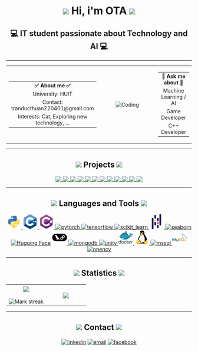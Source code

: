 <h1 align="center">
  <img src="https://i.giphy.com/qEqiI3Oq7vBkoE236M.gif" width="150">
  Hi, i'm OTA
  <img src="https://i.giphy.com/qEqiI3Oq7vBkoE236M.gif" width="150">
</h1><p align="center">
<h2 align="center">💻 IT student passionate about Technology and AI 💻</h2>

---
<table align="center">
  <tr>
    <td width="40%" align="center">
      <table>
        <tr>
          <td align="center" valign="middle"><strong>✅ About me ✅</strong></td>
        </tr>
        <tr>
          <td align="center" valign="middle">University: HUIT</td>
        </tr>
        <tr>
          <td align="center" valign="middle">Contact: tranducthuan220401@gmail.com</td>
        </tr>
        <tr>
          <td align="center" valign="middle">Interests: Cat, Exploring new technology, ...</td>
        </tr>
      </table>
    </td>
    <td width="40%" align="center">
      <img align="center" alt="Coding" width="80%" src="https://github.com/user-attachments/assets/b68ab778-df61-45ca-b4be-09b79b1cf07d">
    </td>
    <td width="20%" align="center">
      <table>
        <tr>
          <td align="center" valign="middle"><strong>🌟 Ask me about 🌟</strong></td>
        </tr>
        <tr>
          <td align="center" valign="middle">Machine Learning / AI</td>
        </tr>
        <tr>
          <td align="center" valign="middle">Game Developer</td>
        </tr>
        <tr>
          <td align="center" valign="middle">C++ Developer</td>
        </tr>
      </table>
    </td>
  </tr>
</table>

---

<h2 align="center">
  <img src="https://media2.giphy.com/media/v1.Y2lkPTc5MGI3NjExM3VnODBtMGlmYjl0ZWVodDVyd3liZ3A1MXZ5aHh3cDJsaHU3Y2FqdSZlcD12MV9pbnRlcm5hbF9naWZfYnlfaWQmY3Q9ZQ/VIWVhLsuxwBPtLYX8k/giphy.gif" width="25">
  Projects
  <img src="https://media2.giphy.com/media/v1.Y2lkPTc5MGI3NjExM3VnODBtMGlmYjl0ZWVodDVyd3liZ3A1MXZ5aHh3cDJsaHU3Y2FqdSZlcD12MV9pbnRlcm5hbF9naWZfYnlfaWQmY3Q9ZQ/VIWVhLsuxwBPtLYX8k/giphy.gif" width="25">
</h2><p align="center">
  
<a href="https://github.com/OtaTran241/AI_Assistant">
  <img align="center" src="https://github-readme-stats.vercel.app/api/pin/?username=OtaTran241&repo=AI_Assistant&theme=tokyonight" />
</a>
<a href="https://github.com/OtaTran241/NLP_Toolkit">
  <img align="center" src="https://github-readme-stats.vercel.app/api/pin/?username=OtaTran241&repo=NLP_Toolkit&theme=gruvbox" />
</a>
<a href="https://github.com/OtaTran241/Stock_Price_Prediction">
  <img align="center" src="https://github-readme-stats.vercel.app/api/pin/?username=OtaTran241&repo=Stock_Price_Prediction&theme=merko" />
</a>
<a href="https://github.com/OtaTran241/Remove_Background_With_GAN_Network">
  <img align="center" src="https://github-readme-stats.vercel.app/api/pin/?username=OtaTran241&repo=Remove_Background_With_GAN_Network&theme=synthwave" />
</a>
<a href="https://github.com/OtaTran241/Vehicle_Detection_WebAPI">
  <img align="center" src="https://github-readme-stats.vercel.app/api/pin/?username=OtaTran241&repo=Vehicle_Detection_WebAPI&theme=dracula" />
</a>
<a href="https://github.com/OtaTran241/Fine_Tuning_Llama3">
  <img align="center" src="https://github-readme-stats.vercel.app/api/pin/?username=OtaTran241&repo=Fine_Tuning_Llama3&theme=cobalt" />
</a>
<a href="https://github.com/OtaTran241/2.5D_Unity_project">
  <img align="center" src="https://github-readme-stats.vercel.app/api/pin/?username=OtaTran241&repo=2.5D_Unity_project&theme=onedark" />
</a>
<a href="https://github.com/OtaTran241/MLOps_GithubActions">
  <img align="center" src="https://github-readme-stats.vercel.app/api/pin/?username=OtaTran241&repo=MLOps_GithubActions&theme=slateorange" />
</a>
<a href="https://github.com/OtaTran241/Tower_Defense_Game">
  <img align="center" src="https://github-readme-stats.vercel.app/api/pin/?username=OtaTran241&repo=Tower_Defense_Game&theme=cobalt" />
</a>
<a href="https://github.com/OtaTran241/VehiclesDetection_FasterRCNN">
  <img align="center" src="https://github-readme-stats.vercel.app/api/pin/?username=OtaTran241&repo=VehiclesDetection_FasterRCNN&theme=dracula" />
</a>
<a href="https://github.com/OtaTran241/ChickenInvaders_HandPoseEstimation">
  <img align="center" src="https://github-readme-stats.vercel.app/api/pin/?username=OtaTran241&repo=ChickenInvaders_HandPoseEstimation&theme=tokyonight" />
</a>
<a href="https://github.com/tranducthuan220401/2D_Unity_project">
  <img align="center" src="https://github-readme-stats.vercel.app/api/pin/?username=tranducthuan220401&repo=2D_Unity_project&theme=slateorange" />
</a>
</p>

---
<h2 align="center">
  <img src="https://media2.giphy.com/media/v1.Y2lkPTc5MGI3NjExM3VnODBtMGlmYjl0ZWVodDVyd3liZ3A1MXZ5aHh3cDJsaHU3Y2FqdSZlcD12MV9pbnRlcm5hbF9naWZfYnlfaWQmY3Q9ZQ/VIWVhLsuxwBPtLYX8k/giphy.gif" width="25">
  Languages and Tools
  <img src="https://media2.giphy.com/media/v1.Y2lkPTc5MGI3NjExM3VnODBtMGlmYjl0ZWVodDVyd3liZ3A1MXZ5aHh3cDJsaHU3Y2FqdSZlcD12MV9pbnRlcm5hbF9naWZfYnlfaWQmY3Q9ZQ/VIWVhLsuxwBPtLYX8k/giphy.gif" width="25">
</h2><p align="center">
  
<p align="center">
  <a href="https://www.python.org" target="_blank" rel="noreferrer"> <img src="https://raw.githubusercontent.com/devicons/devicon/master/icons/python/python-original.svg" alt="python" width="40" height="40"/> </a>
  <a href="https://isocpp.org/" target="_blank" rel="noreferrer"> <img src="https://raw.githubusercontent.com/devicons/devicon/master/icons/cplusplus/cplusplus-original.svg" alt="c++" width="40" height="40"/> </a>
  <a href="https://www.w3schools.com/cs/" target="_blank" rel="noreferrer"> <img src="https://raw.githubusercontent.com/devicons/devicon/master/icons/csharp/csharp-original.svg" alt="csharp" width="40" height="40"/> </a>
  <a href="https://pytorch.org/" target="_blank" rel="noreferrer"> <img src="https://www.vectorlogo.zone/logos/pytorch/pytorch-icon.svg" alt="pytorch" width="40" height="40"/> </a>
  <a href="https://www.tensorflow.org" target="_blank" rel="noreferrer"> <img src="https://www.vectorlogo.zone/logos/tensorflow/tensorflow-icon.svg" alt="tensorflow" width="40" height="40"/> </a>
  <a href="https://scikit-learn.org/" target="_blank" rel="noreferrer"> <img src="https://upload.wikimedia.org/wikipedia/commons/0/05/Scikit_learn_logo_small.svg" alt="scikit_learn" width="40" height="40"/> </a>
  <a href="https://pandas.pydata.org/" target="_blank" rel="noreferrer"> <img src="https://raw.githubusercontent.com/devicons/devicon/2ae2a900d2f041da66e950e4d48052658d850630/icons/pandas/pandas-original.svg" alt="pandas" width="40" height="40"/> </a>
  <a href="https://seaborn.pydata.org/" target="_blank" rel="noreferrer"> <img src="https://seaborn.pydata.org/_images/logo-mark-lightbg.svg" alt="seaborn" width="40" height="40"/> </a>
  <a href="https://huggingface.co" target="_blank" rel="noreferrer"><img src="https://huggingface.co/front/assets/huggingface_logo.svg" alt="Hugging Face" width="40" height="40"/></a>
  <a href="https://www.langchain.com/" target="_blank" rel="noreferrer"><img src="https://github.com/simple-icons/simple-icons/blob/master/icons/langchain.svg" alt="langchain" width="40" height="40"/> </a>
  <a href="https://www.mongodb.com/" target="_blank" rel="noreferrer"> <img src="https://www.vectorlogo.zone/logos/mongodb/mongodb-icon.svg" alt="mongodb" width="40" height="40"/> </a>  
  <a href="https://unity.com/" target="_blank" rel="noreferrer"> <img src="https://www.vectorlogo.zone/logos/unity3d/unity3d-icon.svg" alt="unity" width="40" height="40"/> </a>
  <a href="https://www.docker.com/" target="_blank" rel="noreferrer"> <img src="https://raw.githubusercontent.com/devicons/devicon/master/icons/docker/docker-original-wordmark.svg" alt="docker" width="40" height="40"/</a>
  <a href="https://www.linux.org/" target="_blank" rel="noreferrer"> <img src="https://raw.githubusercontent.com/devicons/devicon/master/icons/linux/linux-original.svg" alt="linux" width="40" height="40"/> </a>
  <a href="https://www.microsoft.com/en-us/sql-server" target="_blank" rel="noreferrer"> <img src="https://www.svgrepo.com/show/303229/microsoft-sql-server-logo.svg" alt="mssql" width="40" height="40"/> </a>
  <a href="https://www.mysql.com/" target="_blank" rel="noreferrer"> <img src="https://raw.githubusercontent.com/devicons/devicon/master/icons/mysql/mysql-original-wordmark.svg" alt="mysql" width="40" height="40"/> </a>
  <a href="https://opencv.org/" target="_blank" rel="noreferrer"> <img src="https://www.vectorlogo.zone/logos/opencv/opencv-icon.svg" alt="opencv" width="40" height="40"/> </a>
</p>

---
<h2 align="center">
  <img src="https://i.giphy.com/3o7btWe1qDbqQyCWje.gif" width="25">
  Statistics
  <img src="https://i.giphy.com/3o7btWe1qDbqQyCWje.gif" width="25">
</h2><p align="center">

<p align="center">
<table align="center">
<tr border="none">
<td width="50%" align="center">
  
  <img align="center" src="https://github-readme-stats.vercel.app/api?username=OtaTran241&theme=dark&show_icons=true&count_private=true" />
  <br></br>
  <img title="🔥 Get streak stats for your profile at git.io/streak-stats" alt="Mark streak" src="https://github-readme-streak-stats.herokuapp.com/?user=OtaTran241&theme=dark&hide_border=false" /> 
</td>
<td width="50%" align="center">

  <img align="center" src="https://github-readme-stats.vercel.app/api/top-langs/?username=OtaTran241&theme=dark&hide_border=false&no-bg=true&no-frame=true&langs_count=10"/>
  
  </td>
</tr>
</table>

---

<h2 align="center">
  <img src="https://media3.giphy.com/media/fo2dhRTmaULbStoFkX/giphy.gif" width="25">
  Contact 
  <img src="https://media3.giphy.com/media/fo2dhRTmaULbStoFkX/giphy.gif" width="25">
</h2><p align="center">
<p align="center">
  <a href="https://www.linkedin.com/in/thuantran241/" target="blank"><img align="center" src="https://raw.githubusercontent.com/rahuldkjain/github-profile-readme-generator/master/src/images/icons/Social/linked-in-alt.svg" height="40" width="40" alt="linkedin"/></a>
  <a href="mailto:tranducthuan220401@gmail.com" target="blank"><img align="center" src="https://github.com/user-attachments/assets/6210e261-6f64-45c2-a88f-3f22db0bff8a" height="40" width="40" alt="email"/></a>
  <a href="https://www.facebook.com/ducthuan224/" target="blank"><img align="center" src="https://raw.githubusercontent.com/rahuldkjain/github-profile-readme-generator/master/src/images/icons/Social/facebook.svg" height="40" width="40" alt="facebook"/></a>
</p>

